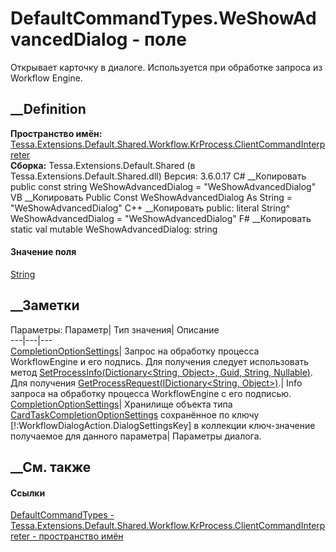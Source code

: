 # DefaultCommandTypes.WeShowAdvancedDialog - поле
Открывает карточку в диалоге. Используется при обработке запроса из Workflow
Engine.
## __Definition
 **Пространство имён:**
[Tessa.Extensions.Default.Shared.Workflow.KrProcess.ClientCommandInterpreter](N_Tessa_Extensions_Default_Shared_Workflow_KrProcess_ClientCommandInterpreter.htm)  
 **Сборка:** Tessa.Extensions.Default.Shared (в
Tessa.Extensions.Default.Shared.dll) Версия: 3.6.0.17
C# __Копировать
     public const string WeShowAdvancedDialog = "WeShowAdvancedDialog"
VB __Копировать
     Public Const WeShowAdvancedDialog As String = "WeShowAdvancedDialog"
C++ __Копировать
     public:
    literal String^ WeShowAdvancedDialog = "WeShowAdvancedDialog"
F# __Копировать
     static val mutable WeShowAdvancedDialog: string
#### Значение поля
[String](https://learn.microsoft.com/dotnet/api/system.string)
##  __Заметки
Параметры:
Параметр| Тип значения| Описание  
---|---|---  
[CompletionOptionSettings](F_Tessa_Extensions_Default_Shared_Workflow_KrProcess_KrConstants_Keys_CompletionOptionSettings.htm)|
Запрос на обработку процесса WorkflowEngine и его подпись. Для получения
следует использовать метод [SetProcessInfo(Dictionary<String, Object>, Guid,
String,
Nullable<Guid>)](M_Tessa_Workflow_Helpful_WorkflowEngineExtensions_SetProcessInfo.htm).
Для получения [GetProcessRequest(IDictionary<String,
Object>)](M_Tessa_Workflow_Helpful_WorkflowEngineExtensions_GetProcessRequest.htm).|
Info запроса на обработку процесса WorkflowEngine с его подписью.  
[CompletionOptionSettings](F_Tessa_Extensions_Default_Shared_Workflow_KrProcess_KrConstants_Keys_CompletionOptionSettings.htm)|
Хранилище объекта типа
[CardTaskCompletionOptionSettings](T_Tessa_Cards_CardTaskCompletionOptionSettings.htm)
сохранённое по ключу [!:WorkflowDialogAction.DialogSettingsKey] в коллекции
ключ-значение получаемое для данного параметра| Параметры диалога.  
##  __См. также
#### Ссылки
[DefaultCommandTypes -
](T_Tessa_Extensions_Default_Shared_Workflow_KrProcess_ClientCommandInterpreter_DefaultCommandTypes.htm)
[Tessa.Extensions.Default.Shared.Workflow.KrProcess.ClientCommandInterpreter -
пространство
имён](N_Tessa_Extensions_Default_Shared_Workflow_KrProcess_ClientCommandInterpreter.htm)
